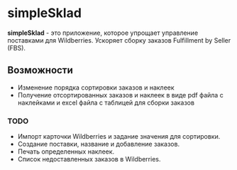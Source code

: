 # simpleSklad
**simpleSklad** - это приложение, которое упрощает управление поставками для Wildberries. Ускоряет сборку заказов Fulfillment by Seller (FBS).

## Возможности
* Изменение порядка сортировки заказов и наклеек
* Получение отсортированных заказов и наклеек в виде pdf файла с наклейками и excel файла с таблицей для сборки заказов
### TODO
* Импорт карточки Wildberries и задание значения для сортировки.
* Создание поставки, название и добавление заказов.
* Печать определенных наклеек.
* Список недоставленных заказов в Wildberries.
